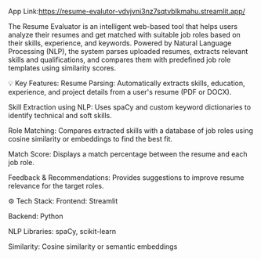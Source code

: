 App Link:https://resume-evalutor-vdvjvni3nz7sqtvblkmahu.streamlit.app/

The Resume Evaluator is an intelligent web-based tool that helps users analyze their resumes and get matched with suitable job roles based on their skills, experience, and keywords. Powered by Natural Language Processing (NLP), the system parses uploaded resumes, extracts relevant skills and qualifications, and compares them with predefined job role templates using similarity scores.

💡 Key Features:
Resume Parsing: Automatically extracts skills, education, experience, and project details from a user's resume (PDF or DOCX).

Skill Extraction using NLP: Uses spaCy and custom keyword dictionaries to identify technical and soft skills.

Role Matching: Compares extracted skills with a database of job roles using cosine similarity or embeddings to find the best fit.

Match Score: Displays a match percentage between the resume and each job role.

Feedback & Recommendations: Provides suggestions to improve resume relevance for the target roles.

⚙️ Tech Stack:
Frontend: Streamlit 

Backend: Python

NLP Libraries: spaCy, scikit-learn

Similarity: Cosine similarity or semantic embeddings
